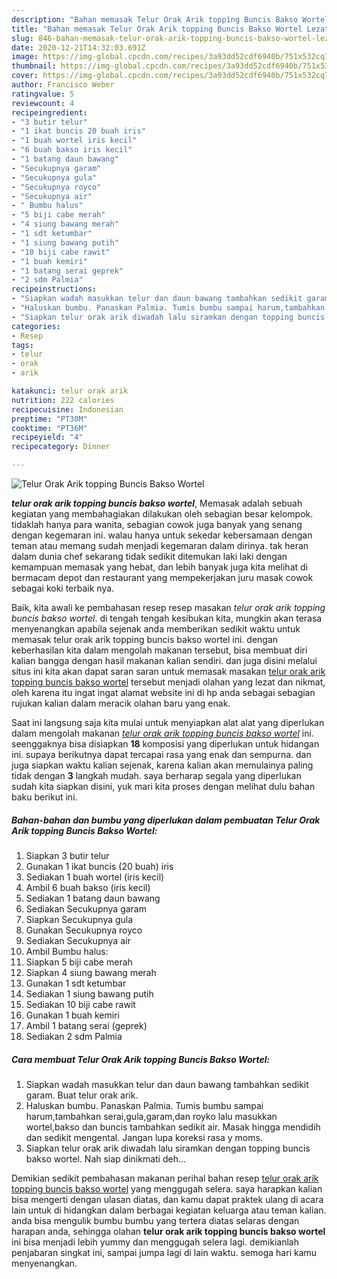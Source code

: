 ```yaml
---
description: "Bahan memasak Telur Orak Arik topping Buncis Bakso Wortel Lezat"
title: "Bahan memasak Telur Orak Arik topping Buncis Bakso Wortel Lezat"
slug: 846-bahan-memasak-telur-orak-arik-topping-buncis-bakso-wortel-lezat
date: 2020-12-21T14:32:03.691Z
image: https://img-global.cpcdn.com/recipes/3a93dd52cdf6940b/751x532cq70/telur-orak-arik-topping-buncis-bakso-wortel-foto-resep-utama.jpg
thumbnail: https://img-global.cpcdn.com/recipes/3a93dd52cdf6940b/751x532cq70/telur-orak-arik-topping-buncis-bakso-wortel-foto-resep-utama.jpg
cover: https://img-global.cpcdn.com/recipes/3a93dd52cdf6940b/751x532cq70/telur-orak-arik-topping-buncis-bakso-wortel-foto-resep-utama.jpg
author: Francisco Weber
ratingvalue: 5
reviewcount: 4
recipeingredient:
- "3 butir telur"
- "1 ikat buncis 20 buah iris"
- "1 buah wortel iris kecil"
- "6 buah bakso iris kecil"
- "1 batang daun bawang"
- "Secukupnya garam"
- "Secukupnya gula"
- "Secukupnya royco"
- "Secukupnya air"
- " Bumbu halus"
- "5 biji cabe merah"
- "4 siung bawang merah"
- "1 sdt ketumbar"
- "1 siung bawang putih"
- "10 biji cabe rawit"
- "1 buah kemiri"
- "1 batang serai geprek"
- "2 sdm Palmia"
recipeinstructions:
- "Siapkan wadah masukkan telur dan daun bawang tambahkan sedikit garam. Buat telur orak arik."
- "Haluskan bumbu. Panaskan Palmia. Tumis bumbu sampai harum,tambahkan serai,gula,garam,dan royko lalu masukkan wortel,bakso dan buncis tambahkan sedikit air. Masak hingga mendidih dan sedikit mengental. Jangan lupa koreksi rasa y moms."
- "Siapkan telur orak arik diwadah lalu siramkan dengan topping buncis bakso wortel. Nah siap dinikmati deh..."
categories:
- Resep
tags:
- telur
- orak
- arik

katakunci: telur orak arik 
nutrition: 222 calories
recipecuisine: Indonesian
preptime: "PT30M"
cooktime: "PT36M"
recipeyield: "4"
recipecategory: Dinner

---
```



![Telur Orak Arik topping Buncis Bakso Wortel](https://img-global.cpcdn.com/recipes/3a93dd52cdf6940b/751x532cq70/telur-orak-arik-topping-buncis-bakso-wortel-foto-resep-utama.jpg)

<b><i>telur orak arik topping buncis bakso wortel</i></b>, Memasak adalah sebuah kegiatan yang membahagiakan dilakukan oleh sebagian besar kelompok. tidaklah hanya para wanita, sebagian cowok juga banyak yang senang dengan kegemaran ini. walau hanya untuk sekedar kebersamaan dengan teman atau memang sudah menjadi kegemaran dalam dirinya. tak heran dalam dunia chef sekarang tidak sedikit ditemukan laki laki dengan kemampuan memasak yang hebat, dan lebih banyak juga kita melihat di bermacam depot dan restaurant yang mempekerjakan juru masak cowok sebagai koki terbaik nya.



Baik, kita awali ke pembahasan resep resep masakan <i>telur orak arik topping buncis bakso wortel</i>. di tengah tengah kesibukan kita, mungkin akan terasa menyenangkan apabila sejenak anda memberikan sedikit waktu untuk memasak telur orak arik topping buncis bakso wortel ini. dengan keberhasilan kita dalam mengolah makanan tersebut, bisa membuat diri kalian bangga dengan hasil makanan kalian sendiri. dan juga disini melalui situs ini kita akan dapat saran saran untuk memasak masakan <u>telur orak arik topping buncis bakso wortel</u> tersebut menjadi olahan yang lezat dan nikmat, oleh karena itu ingat ingat alamat website ini di hp anda sebagai sebagian rujukan kalian dalam meracik olahan baru yang enak.


Saat ini langsung saja kita mulai untuk menyiapkan alat alat yang diperlukan dalam mengolah makanan <u><i>telur orak arik topping buncis bakso wortel</i></u> ini. seenggaknya bisa disiapkan <b>18</b> komposisi yang diperlukan untuk hidangan ini. supaya berikutnya dapat tercapai rasa yang enak dan sempurna. dan juga siapkan waktu kalian sejenak, karena kalian akan memulainya paling tidak dengan <b>3</b> langkah mudah. saya berharap segala yang diperlukan sudah kita siapkan disini, yuk mari kita proses dengan melihat dulu bahan baku berikut ini.

<!--inarticleads1-->

##### Bahan-bahan dan bumbu yang diperlukan dalam pembuatan Telur Orak Arik topping Buncis Bakso Wortel:

1. Siapkan 3 butir telur
1. Gunakan 1 ikat buncis (20 buah) iris
1. Sediakan 1 buah wortel (iris kecil)
1. Ambil 6 buah bakso (iris kecil)
1. Sediakan 1 batang daun bawang
1. Sediakan Secukupnya garam
1. Siapkan Secukupnya gula
1. Gunakan Secukupnya royco
1. Sediakan Secukupnya air
1. Ambil  Bumbu halus:
1. Siapkan 5 biji cabe merah
1. Siapkan 4 siung bawang merah
1. Gunakan 1 sdt ketumbar
1. Sediakan 1 siung bawang putih
1. Sediakan 10 biji cabe rawit
1. Gunakan 1 buah kemiri
1. Ambil 1 batang serai (geprek)
1. Sediakan 2 sdm Palmia




<!--inarticleads2-->

##### Cara membuat Telur Orak Arik topping Buncis Bakso Wortel:

1. Siapkan wadah masukkan telur dan daun bawang tambahkan sedikit garam. Buat telur orak arik.
1. Haluskan bumbu. Panaskan Palmia. Tumis bumbu sampai harum,tambahkan serai,gula,garam,dan royko lalu masukkan wortel,bakso dan buncis tambahkan sedikit air. Masak hingga mendidih dan sedikit mengental. Jangan lupa koreksi rasa y moms.
1. Siapkan telur orak arik diwadah lalu siramkan dengan topping buncis bakso wortel. Nah siap dinikmati deh...




Demikian sedikit pembahasan makanan perihal bahan resep <u>telur orak arik topping buncis bakso wortel</u> yang menggugah selera. saya harapkan kalian bisa mengerti dengan ulasan diatas, dan kamu dapat praktek ulang di acara lain untuk di hidangkan dalam berbagai kegiatan keluarga atau teman kalian. anda bisa mengulik bumbu bumbu yang tertera diatas selaras dengan harapan anda, sehingga olahan <b>telur orak arik topping buncis bakso wortel</b> ini bisa menjadi lebih yummy dan menggugah selera lagi. demikianlah penjabaran singkat ini, sampai jumpa lagi di lain waktu. semoga hari kamu menyenangkan.
